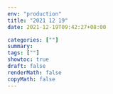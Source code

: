 ```yaml
---
env: "production"
title: "2021 12 19"
date: 2021-12-19T09:42:27+08:00

categories: [""]
summary:
tags: [""]
showtoc: true
draft: false
renderMath: false
copyMath: false
---
```

